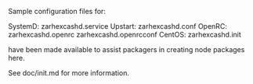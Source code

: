 Sample configuration files for:

SystemD: zarhexcashd.service
Upstart: zarhexcashd.conf
OpenRC:  zarhexcashd.openrc
         zarhexcashd.openrcconf
CentOS:  zarhexcashd.init

have been made available to assist packagers in creating node packages here.

See doc/init.md for more information.
